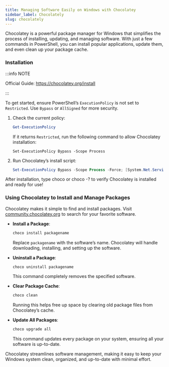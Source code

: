 ```yaml
---
title: Managing Software Easily on Windows with Chocolatey
sidebar_label: Chocolately
slug: chocolately
---
```


Chocolatey is a powerful package manager for Windows that simplifies the process of installing, updating, and managing software. With just a few commands in PowerShell, you can install popular applications, update them, and even clean up your package cache.

### Installation

:::info NOTE

Official Guide: https://chocolatey.org/install

:::

To get started, ensure PowerShell’s `ExecutionPolicy` is not set to `Restricted`. Use `Bypass` or `AllSigned` for more security.

1. Check the current policy:

    ```ps1
    Get-ExecutionPolicy
    ```

    If it returns `Restricted`, run the following command to allow Chocolatey installation:

    ```
    Set-ExecutionPolicy Bypass -Scope Process
    ```

2. Run Chocolatey’s install script:
    ```ps1
    Set-ExecutionPolicy Bypass -Scope Process -Force; [System.Net.ServicePointManager]::SecurityProtocol = [System.Net.ServicePointManager]::SecurityProtocol -bor 3072; iex ((New-Object System.Net.WebClient).DownloadString('https://community.chocolatey.org/install.ps1'))
    ```

After installation, type choco or choco -? to verify Chocolatey is installed and ready for use!

### Using Chocolatey to Install and Manage Packages

Chocolatey makes it simple to find and install packages. Visit [community.chocolatey.org](https://community.chocolatey.org/) to search for your favorite software.

- **Install a Package**:
   ```ps1
   choco install packagename
   ```
   Replace `packagename` with the software’s name. Chocolatey will handle downloading, installing, and setting up the software.

- **Uninstall a Package**:
   ```ps1
   choco uninstall packagename
   ```
   This command completely removes the specified software.

- **Clear Package Cache**:
   ```ps1
   choco clean
   ```
   Running this helps free up space by clearing old package files from Chocolatey’s cache.

- **Update All Packages**:
   ```ps1
   choco upgrade all
   ```
   This command updates every package on your system, ensuring all your software is up-to-date.

Chocolatey streamlines software management, making it easy to keep your Windows system clean, organized, and up-to-date with minimal effort.
